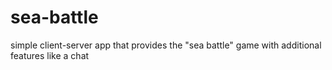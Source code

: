 # sea-battle
simple client-server app that provides the "sea battle" game with additional features like a chat
